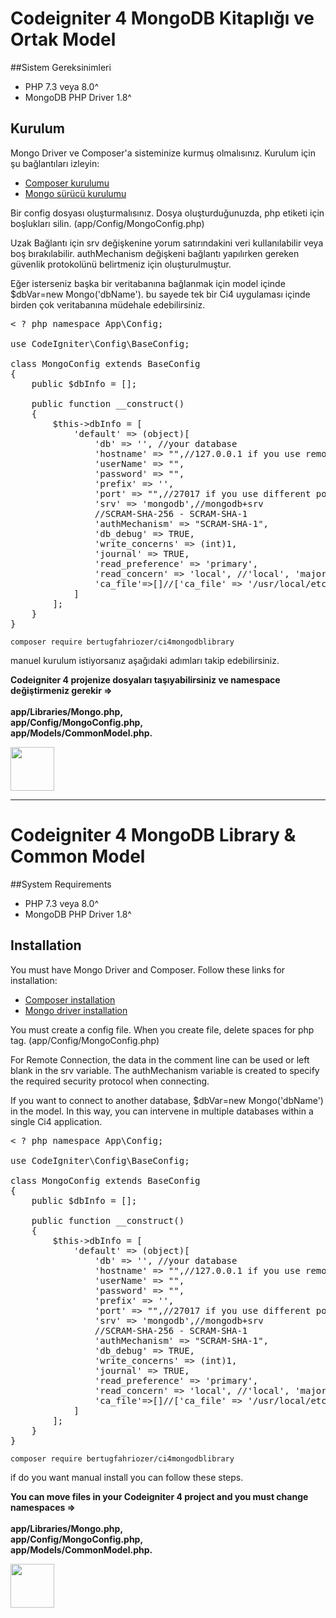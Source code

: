 # Codeigniter 4 MongoDB Kitaplığı ve Ortak Model

##Sistem Gereksinimleri

- PHP 7.3 veya 8.0^
- MongoDB PHP Driver 1.8^

## Kurulum

Mongo Driver ve Composer'a sisteminize kurmuş olmalısınız. Kurulum için şu bağlantıları izleyin:

<ul>
<li><a href="https://getcomposer.org/doc/00-intro.md#installation-linux-unix-macos">Composer kurulumu</a></li>
<li><a href="https://www.php.net/manual/en/mongo.installation.php">Mongo sürücü kurulumu</a></li>
</ul>

Bir config dosyası oluşturmalısınız. Dosya oluşturduğunuzda, php etiketi için boşlukları silin. (app/Config/MongoConfig.php)

Uzak Bağlantı için srv değişkenine yorum satırındakini veri kullanılabilir veya boş bırakılabilir. authMechanism değişkeni bağlantı yapılırken gereken güvenlik protokolünü belirtmeniz için oluşturulmuştur.

Eğer isterseniz başka bir veritabanına bağlanmak için model içinde $dbVar=new Mongo('dbName'). bu sayede tek bir Ci4 uygulaması içinde birden çok veritabanına müdehale edebilirsiniz.

<pre>
< ? php namespace App\Config;

use CodeIgniter\Config\BaseConfig;

class MongoConfig extends BaseConfig
{
    public $dbInfo = [];

    public function __construct()
    {
        $this->dbInfo = [
            'default' => (object)[
                'db' => '', //your database
                'hostname' => "",//127.0.0.1 if you use remote server you should change host address
                'userName' => "",
                'password' => "",
                'prefix' => '',
                'port' => "",//27017 if you use different port you should change port address
                'srv' => 'mongodb',//mongodb+srv
                //SCRAM-SHA-256 - SCRAM-SHA-1
                'authMechanism' => "SCRAM-SHA-1",
                'db_debug' => TRUE,
                'write_concerns' => (int)1,
                'journal' => TRUE,
                'read_preference' => 'primary',
                'read_concern' => 'local', //'local', 'majority' or 'linearizable'
                'ca_file'=>[]//['ca_file' => '/usr/local/etc/openssl/cert.pem']
            ]
        ];
    }
}
</pre>

<code>composer require bertugfahriozer/ci4mongodblibrary</code>

manuel kurulum istiyorsanız aşağıdaki adımları takip edebilirsiniz.

**Codeigniter 4 projenize dosyaları taşıyabilirsiniz ve namespace değiştirmeniz gerekir =><br><br>app/Libraries/Mongo.php,<br>app/Config/MongoConfig.php,<br>app/Models/CommonModel.php.**

<a href="http://www.bynogame.com/destekle/bertugfahriozer-wwwyoutubecomchannelUCnw4Gyax5OAx6d4DtiNh_gw"><img src="https://bertugfahriozer.com/assets/images/gallery/BMC-logowordmark-Black.jpg" height="70"></a>
<hr>

# Codeigniter 4 MongoDB Library & Common Model

##System Requirements

- PHP 7.3 veya 8.0^
- MongoDB PHP Driver 1.8^

## Installation
You must have Mongo Driver and Composer. Follow these links for installation:

<ul>
<li><a href="https://getcomposer.org/doc/00-intro.md#installation-linux-unix-macos">Composer installation</a></li>
<li><a href="https://www.php.net/manual/en/mongo.installation.php">Mongo driver installation</a></li>
</ul>

You must create a config file. When you create file, delete spaces for php tag. (app/Config/MongoConfig.php)

For Remote Connection, the data in the comment line can be used or left blank in the srv variable. The authMechanism variable is created to specify the required security protocol when connecting.

If you want to connect to another database, $dbVar=new Mongo('dbName') in the model. In this way, you can intervene in multiple databases within a single Ci4 application.
<pre>
< ? php namespace App\Config;

use CodeIgniter\Config\BaseConfig;

class MongoConfig extends BaseConfig
{
    public $dbInfo = [];

    public function __construct()
    {
        $this->dbInfo = [
            'default' => (object)[
                'db' => '', //your database
                'hostname' => "",//127.0.0.1 if you use remote server you should change host address
                'userName' => "",
                'password' => "",
                'prefix' => '',
                'port' => "",//27017 if you use different port you should change port address
                'srv' => 'mongodb',//mongodb+srv
                //SCRAM-SHA-256 - SCRAM-SHA-1
                'authMechanism' => "SCRAM-SHA-1",
                'db_debug' => TRUE,
                'write_concerns' => (int)1,
                'journal' => TRUE,
                'read_preference' => 'primary',
                'read_concern' => 'local', //'local', 'majority' or 'linearizable'
                'ca_file'=>[]//['ca_file' => '/usr/local/etc/openssl/cert.pem']
            ]
        ];
    }
}
</pre>

<code>composer require bertugfahriozer/ci4mongodblibrary</code>

if do you want manual install you can follow these steps.

**You can move files in your Codeigniter 4 project and you must change namespaces => <br><br> app/Libraries/Mongo.php,<br>app/Config/MongoConfig.php,<br>app/Models/CommonModel.php.**

<a href="http://www.bynogame.com/destekle/bertugfahriozer-wwwyoutubecomchannelUCnw4Gyax5OAx6d4DtiNh_gw"><img src="https://bertugfahriozer.com/assets/images/gallery/BMC-logowordmark-Black.jpg" height="70"></a>
